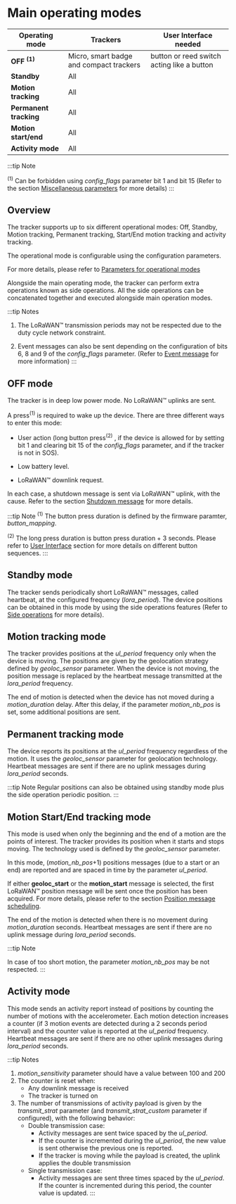 # Main operating modes

|  Operating mode |     Trackers|User Interface needed|
|----------------------|-----------------|-------------------------|
|**OFF <sup>(1)</sup>**   |Micro, smart badge and compact trackers|button or reed switch acting like a button|
|**Standby**  |   All|                                             |
|**Motion tracking**  |     All|                                   |
|**Permanent tracking**|     All|								   |
|**Motion start/end**|     All|									   |
|**Activity mode**  |     All|							 	 	   |

:::tip Note

 <sup>(1)</sup> Can be forbidden using *config_flags* parameter bit 1 and bit 15
 (Refer to the section [Miscellaneous parameters](../../downlink-messages/parameters-configuration/readme.md#miscellaneous-parameters) for more details)
 :::

## Overview

 The tracker supports up to six different operational modes: Off,
 Standby, Motion tracking, Permanent tracking, Start/End motion tracking and
 activity tracking.

 The operational mode is configurable using the configuration
 parameters.

 For more details, please refer to [Parameters for operational modes](../../downlink-messages/parameters-configuration/readme.md#parameters-for-operational-modes)

 Alongside the main operating mode, the tracker can perform extra
 operations known as side operations. All the side operations can be
 concatenated together and executed alongside main operation modes.

:::tip Notes

1.  The LoRaWAN™ transmission periods may not be respected due to the duty cycle network constraint.

2.  Event messages can also be sent depending on the configuration of bits 6, 8 and 9 of the *config_flags* parameter. (Refer to [Event message](../../uplink-messages/event/readme.md) for more information)
:::

## OFF mode

The tracker is in deep low power mode. No LoRaWAN™ uplinks are sent.

A press<sup>(1)</sup> is required to wake up the device. There are three different ways to enter this mode:

-   User action (long button press<sup>(2)</sup> , if the device is allowed for by setting bit 1 and clearing bit 15 of the *config_flags* parameter, and if the tracker is not in SOS).

-   Low battery level.

-   LoRaWAN™ downlink request.

In each case, a shutdown message is sent via LoRaWAN™ uplink, with the
cause. Refer to the section [Shutdown message](../../uplink-messages/shutdown/readme.md) for more details.

:::tip Note
<sup>(1)</sup> The button press duration is defined by the firmware paramter, *button_mapping*.

<sup>(2)</sup> The long press duration is button press duration + 3 seconds. Please refer to [User Interface](../user-interfaces) section for more details on different button sequences.
:::

## Standby mode

The tracker sends periodically short LoRaWAN™ messages, called heartbeat, at the configured frequency (*lora_period*). The device positions can be obtained in this mode by using the side operations features (Refer to [Side operations](../side-operations/readme.md) for more details).

## Motion tracking mode

The tracker provides positions at the *ul_period* frequency only when the device is moving. The positions are given by the geolocation strategy defined by *geoloc_sensor* parameter.
When the device is not moving, the position message is replaced by the heartbeat message transmitted at the *lora_period* frequency.

The end of motion is detected when the device has not moved during a *motion_duration* delay. After this delay, if the parameter *motion_nb_pos* is set, some additional positions are sent.

## Permanent tracking mode

The device reports its positions at the *ul_period* frequency regardless of the motion. It uses the *geoloc_sensor* parameter for geolocation technology. Heartbeat messages are sent if there are no uplink messages during *lora_period* seconds.

:::tip Note
Regular positions can also be obtained using standby mode plus the side operation periodic position.
:::

## Motion Start/End tracking mode

This mode is used when only the beginning and the end of a motion are the points of interest. The tracker provides its position when it starts and stops moving. The technology used is defined by the *geoloc_sensor* parameter.

In this mode, (*motion_nb_pos*+1) positions messages (due to a start or an end) are reported and are spaced in time by the parameter *ul_period*.

If either **geoloc_start** or the **motion_start** message is selected, the first LoRaWAN™ position message will be sent once the position has been acquired. For more details, please refer to the section [Position message scheduling](../../geolocation-strategy-modes/geolocation-technology/readme.md).

The end of the motion is detected when there is no movement during *motion_duration* seconds. Heartbeat messages are sent if there are no uplink message during *lora_period* seconds.

:::tip Note

In case of too short motion, the parameter *motion_nb_pos* may be not respected.
:::

## Activity mode

This mode sends an activity report instead of positions by counting the number of motions with the accelerometer.
Each motion detection increases a counter (if 3 motion events are detected during a 2 seconds period interval) and the counter value is reported at the *ul_period* frequency.
Heartbeat messages are sent if there are no other uplink messages during *lora_period* seconds.

:::tip Notes

1.  *motion_sensitivity* parameter should have a value between 100 and 200 
2.  The counter is reset when:
    -   Any downlink message is received
    -   The tracker is turned on
3.  The number of transmissions of activity payload is given by the
    *transmit_strat* parameter (and *transmit_strat_custom* parameter if configured), with the following behavior:
	-   Double transmission case:
    	-   Activity messages are sent twice spaced by the *ul_period*.
    	-   If the counter is incremented during the *ul_period*, the new value is sent otherwise the previous one is reported.
    	-   If the tracker is moving while the payload is created, the uplink applies the double transmission
	-   Single transmission case:
    	-   Activity messages are sent three times spaced by the *ul_period*. If the counter is incremented during this period, the counter value is updated.
:::
